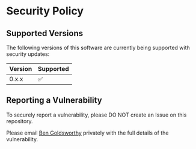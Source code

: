 # Security Policy

## Supported Versions

The following versions of this software are currently being supported with 
security updates:

| Version | Supported          |
| ------- | ------------------ |
| 0.x.x   | :white_check_mark: |

## Reporting a Vulnerability

To securely report a vulnerability, please DO NOT create an Issue on this 
repository.

Please email [Ben Goldsworthy][bgoldsworthy] privately with the full details of 
the vulnerability.

[bgoldsworthy]: mailto:me+threatintelservice@bengoldsworthy.net
